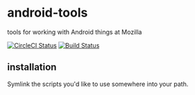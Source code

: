 # android-tools

tools for working with Android things at Mozilla

[![CircleCI Status](https://circleci.com/gh/mozilla-platform-ops/android-tools.svg?style=svg)](https://app.circleci.com/pipelines/github/mozilla-platform-ops/android-tools)
[![Build Status](https://travis-ci.com/mozilla-platform-ops/android-tools.svg?branch=master)](https://travis-ci.com/mozilla-platform-ops/android-tools)

## installation

Symlink the scripts you'd like to use somewhere into your path.
